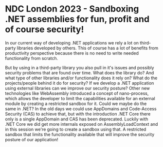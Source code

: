 # NDC London 2023 - Sandboxing .NET assemblies for fun, profit and of course security!

In our current way of developing .NET applications we rely a lot on third-party libraries developed by others. This of course has a lot of benefits from productivity perspective because there is no need to write needed functionality from scratch.

But by using in a third-party library you also pull in it's issues and possibly security problems that are found over time. What does the library do? And what type of other libraries and/or functionality does it rely on? What do the projects/people behind it do for security?
If we develop a .NET application using external libraries can we improve our security posture? Other new technologies like WebAssembly introduced a concept of nano-process, which allows the developer to limit the capabilities available for an external module by creating a restricted sandbox for it. Could we maybe do the same in .NET? In the old days we could use AppDomains and Code-Access Security (CAS) to achieve that, but with the introduction .NET Core there only is a single AppDomain and CAS has been deprecated.
Luckily with .NET Core we did get more internals exposed on AssemblyLoadContext and in this session we're going to create a sandbox using that. A restricted sandbox that limits the functionality available that will improve the security posture of our application!


